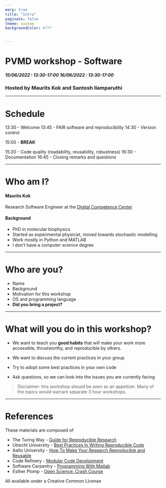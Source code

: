 ```yaml
---
marp: true
title: "Intro"
paginate: false
theme: custom
backgroundColor: #fff


---
```

# <!-- fit --> PVMD workshop - Software
**_15/06/2022 :  13:30-17:00_**
**_16/06/2022 :  13:30-17:00_**

### Hosted by Maurits Kok and Santosh Ilamparuthi

---
# Schedule

13:30 - Welcome
13:45 - FAIR software and reproducibility
14:30 - Version control

15:00 - **BREAK**

15:20 - Code quality (readability, reusability, robustness)
16:30 - Documentation
16:45 - Closing remarks and questions

---
# Who am I?

#### Maurits Kok

Research Software Engineer at the [Digital Competence Center ](https://www.tudelft.nl/en/library/library-for-researchers/library-for-researchers/setting-up-research/dcc)

#### Background
- PhD in molecular biophysics
- Started as experimental physicist, moved towards stochastic modelling
- Work mostly in Python and MATLAB
- I don't have a computer science degree

---
# Who are you?
- Name
- Background 
- Motivation for this workshop
- OS and programming language
- **Did you bring a project?**

---
# What will you do in this workshop?

- We want to teach you **good habits** that will make your work more accessible, thrustworthy, and reproducible by others. 

- We want to discuss the current practices in your group

- Try to adopt some best practices in your own code

- Ask questions, so we can look into the issues you are currently facing

>Disclaimer: this workshop should be seen as an appetizer. Many of the topics would warrant separate 3 hour workshops.

---

# References

These materials are composed of 

- The Turing Way - [Guide for Reproducible Research](https://the-turing-way.netlify.app/reproducible-research/reproducible-research.html)
- Utrecht University - [Best Practices In Writing Reproducible Code](https://utrechtuniversity.github.io/workshop-computational-reproducibility/docs/)
- Aalto University - [How To Make Your Research Reproducible and Reusable](https://docs.google.com/presentation/d/14fwQgAM1-NIm11MIf11hRyz3LgwAEDgh/edit#slide=id.p6)
- Code Refinery - [Modular Code Development](http://cicero.xyz/v3/remark/0.14.0/github.com/coderefinery/modular-code-development/master/talk.md/#1)
- Software Carpentry - [Programming With Matlab](https://swcarpentry.github.io/matlab-novice-inflammation/)
- Esther Plomp - [Open Science: Crash Course](https://estherplomp.github.io/PRES-data-software/#1)

All available under a Creative Common License 
